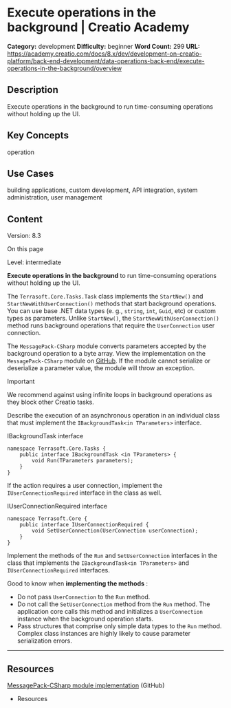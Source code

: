 # Execute operations in the background | Creatio Academy

**Category:** development **Difficulty:** beginner **Word Count:** 299 **URL:**
https://academy.creatio.com/docs/8.x/dev/development-on-creatio-platform/back-end-development/data-operations-back-end/execute-operations-in-the-background/overview

## Description

Execute operations in the background to run time-consuming operations without
holding up the UI.

## Key Concepts

operation

## Use Cases

building applications, custom development, API integration, system
administration, user management

## Content

Version: 8.3

On this page

Level: intermediate

**Execute operations in the background** to run time-consuming operations
without holding up the UI.

The `Terrasoft.Core.Tasks.Task` class implements the `StartNew()` and
`StartNewWithUserConnection()` methods that start background operations. You can
use base .NET data types (e. g., `string`, `int`, `Guid`, etc) or custom types
as parameters. Unlike `StartNew()`, the `StartNewWithUserConnection()` method
runs background operations that require the `UserConnection` user connection.

The `MessagePack-CSharp` module converts parameters accepted by the background
operation to a byte array. View the implementation on the `MessagePack-CSharp`
module on [GitHub](https://github.com/neuecc/MessagePack-CSharp). If the module
cannot serialize or deserialize a parameter value, the module will throw an
exception.

Important

We recommend against using infinite loops in background operations as they block
other Creatio tasks.

Describe the execution of an asynchronous operation in an individual class that
must implement the `IBackgroundTask<in TParameters>` interface.

IBackgroundTask<in TParameters> interface

    namespace Terrasoft.Core.Tasks {
        public interface IBackgroundTask <in TParameters> {
            void Run(TParameters parameters);
        }
    }

If the action requires a user connection, implement the
`IUserConnectionRequired` interface in the class as well.

IUserConnectionRequired interface

    namespace Terrasoft.Core {
        public interface IUserConnectionRequired {
            void SetUserConnection(UserConnection userConnection);
        }
    }

Implement the methods of the `Run` and `SetUserConnection` interfaces in the
class that implements the `IBackgroundTask<in TParameters>` and
`IUserConnectionRequired` interfaces.

Good to know when **implementing the methods** :

- Do not pass `UserConnection` to the `Run` method.
- Do not call the `SetUserConnection` method from the `Run` method. The
  application core calls this method and initializes a `UserConnection` instance
  when the background operation starts.
- Pass structures that comprise only simple data types to the `Run` method.
  Complex class instances are highly likely to cause parameter serialization
  errors.

---

## Resources​

[MessagePack-CSharp module implementation](https://github.com/neuecc/MessagePack-CSharp)
(GitHub)

- Resources
